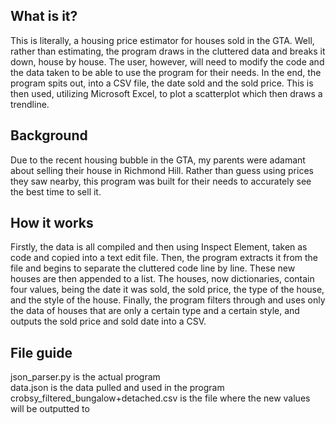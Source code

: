 ## What is it?

This is literally, a housing price estimator for houses sold in the GTA. Well, rather than estimating, the program draws in the cluttered data and breaks it down, house by house. The user, however, will need to modify the code and the data taken to be able to use the program for their needs. In the end, the program spits out, into a CSV file, the date sold and the sold price. This is then used, utilizing Microsoft Excel, to plot a scatterplot which then draws a trendline. 

## Background

Due to the recent housing bubble in the GTA, my parents were adamant about selling their house in Richmond Hill. Rather than guess using prices they saw nearby, this program was built for their needs to accurately see the best time to sell it.


## How it works

Firstly, the data is all compiled and then using Inspect Element, taken as code and copied into a text edit file. Then, the program extracts it from the file and begins to separate the cluttered code line by line. These new houses are then appended to a list. The houses, now dictionaries, contain four values, being the date it was sold, the sold price, the type of the house, and the style of the house. Finally, the program filters through and uses only the data of houses that are only a certain type and a certain style, and outputs the sold price and sold date into a CSV.

## File guide

json_parser.py is the actual program                                                                    
data.json is the data pulled and used in the program                                                
crobsy_filtered_bungalow+detached.csv is the file where the new values will be outputted to
